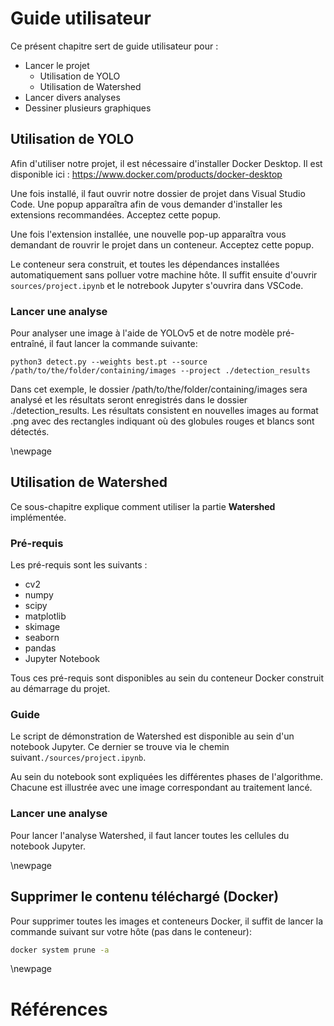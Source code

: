 # Guide utilisateur

Ce présent chapitre sert de guide utilisateur pour :

- Lancer le projet
  - Utilisation de YOLO
  - Utilisation de Watershed
- Lancer divers analyses
- Dessiner plusieurs graphiques

## Utilisation de YOLO

Afin d'utiliser notre projet, il est nécessaire d'installer Docker Desktop. Il est disponible ici : https://www.docker.com/products/docker-desktop

Une fois installé, il faut ouvrir notre dossier de projet dans Visual Studio Code. Une popup apparaîtra afin de vous demander d'installer les extensions recommandées. Acceptez cette popup.

Une fois l'extension installée, une nouvelle pop-up apparaîtra vous demandant de rouvrir le projet dans un conteneur. Acceptez cette popup.

Le conteneur sera construit, et toutes les dépendances installées automatiquement sans polluer votre machine hôte. Il suffit ensuite d'ouvrir `sources/project.ipynb` et le notrebook Jupyter s'ouvrira dans VSCode.

### Lancer une analyse

Pour analyser une image à l'aide de YOLOv5 et de notre modèle pré-entraîné, il faut lancer la commande suivante:

```
python3 detect.py --weights best.pt --source /path/to/the/folder/containing/images --project ./detection_results
```

Dans cet exemple, le dossier /path/to/the/folder/containing/images sera analysé et les résultats seront enregistrés dans le dossier ./detection_results. Les résultats consistent en nouvelles images au format .png avec des rectangles indiquant où des globules rouges et blancs sont détectés.

\newpage

## Utilisation de Watershed

Ce sous-chapitre explique comment utiliser la partie **Watershed** implémentée.

### Pré-requis

Les pré-requis sont les suivants :

- cv2
- numpy
- scipy
- matplotlib
- skimage
- seaborn
- pandas
- Jupyter Notebook

Tous ces pré-requis sont disponibles au sein du conteneur Docker construit au démarrage du projet.

### Guide

Le script de démonstration de Watershed est disponible au sein d'un notebook Jupyter.
Ce dernier se trouve via le chemin suivant`./sources/project.ipynb`.

Au sein du notebook sont expliquées les différentes phases de l'algorithme.
Chacune est illustrée avec une image correspondant au traitement lancé.

### Lancer une analyse

Pour lancer l'analyse Watershed, il faut lancer toutes les cellules du notebook Jupyter.

\newpage

## Supprimer le contenu téléchargé (Docker)
Pour supprimer toutes les images et conteneurs Docker, il suffit de lancer la commande suivant sur votre hôte (pas dans le conteneur):

```{.sh caption="Suppression des conteneurs Docker"}
docker system prune -a
```

\newpage

# Références
